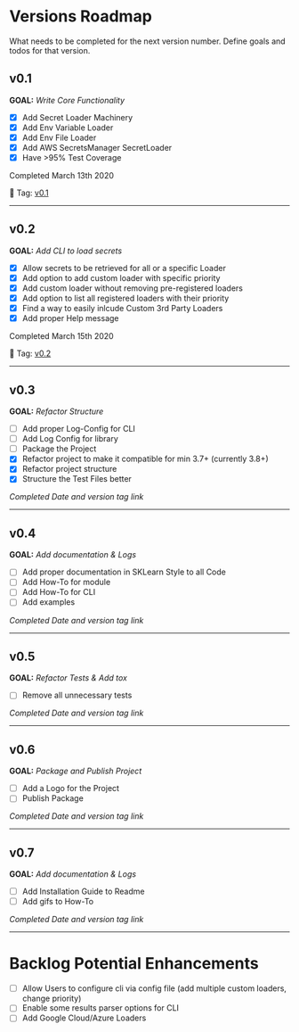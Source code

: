# Versions Roadmap
What needs to be completed for the next version number.
Define goals and todos for that version.

## v0.1
**GOAL:** _Write Core Functionality_
 - [x] Add Secret Loader Machinery
 - [x] Add Env Variable Loader
 - [x] Add Env File Loader
 - [x] Add AWS SecretsManager SecretLoader
 - [x] Have >95% Test Coverage

Completed March 13th 2020

:bookmark: Tag: [v0.1](https://github.com/JimFawkes/secret-loader/releases/tag/v0.1)

--------

## v0.2
**GOAL:** _Add CLI to load secrets_
 - [x] Allow secrets to be retrieved for all or a specific Loader
 - [x] Add option to add custom loader with specific priority
 - [x] Add custom loader without removing pre-registered loaders
 - [x] Add option to list all registered loaders with their priority
 - [x] Find a way to easily inlcude Custom 3rd Party Loaders
 - [x] Add proper Help message

Completed March 15th 2020

:bookmark: Tag: [v0.2](https://github.com/JimFawkes/secret-loader/releases/tag/v0.2)

--------

## v0.3
**GOAL:** _Refactor Structure_
 - [ ] Add proper Log-Config for CLI
 - [ ] Add Log Config for library
 - [ ] Package the Project
 - [x] Refactor project to make it compatible for min 3.7+ (currently 3.8+)
 - [x] Refactor project structure
 - [x] Structure the Test Files better

_Completed Date and version tag link_

--------

## v0.4
**GOAL:** _Add documentation & Logs_
 - [ ] Add proper documentation in SKLearn Style to all Code
 - [ ] Add How-To for module
 - [ ] Add How-To for CLI
 - [ ] Add examples

_Completed Date and version tag link_

--------

## v0.5
**GOAL:** _Refactor Tests & Add tox_
 - [ ] Remove all unnecessary tests

_Completed Date and version tag link_

--------

## v0.6
**GOAL:** _Package and Publish Project_
 - [ ] Add a Logo for the Project
 - [ ] Publish Package

_Completed Date and version tag link_

--------

## v0.7
**GOAL:** _Add documentation & Logs_
 - [ ] Add Installation Guide to Readme
 - [ ] Add gifs to How-To

_Completed Date and version tag link_

--------

# Backlog Potential Enhancements
 - [ ] Allow Users to configure cli via config file (add multiple custom loaders, change priority)
 - [ ] Enable some results parser options for CLI
 - [ ] Add Google Cloud/Azure Loaders
